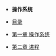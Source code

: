 


- **操作系统**


- [目录](./OS/README.md)

- [第一章 操作系统](./OS/chapter/operationSystem_withNum.md)
- [第二章 进程](./OS/chapter/process_withNum.md)